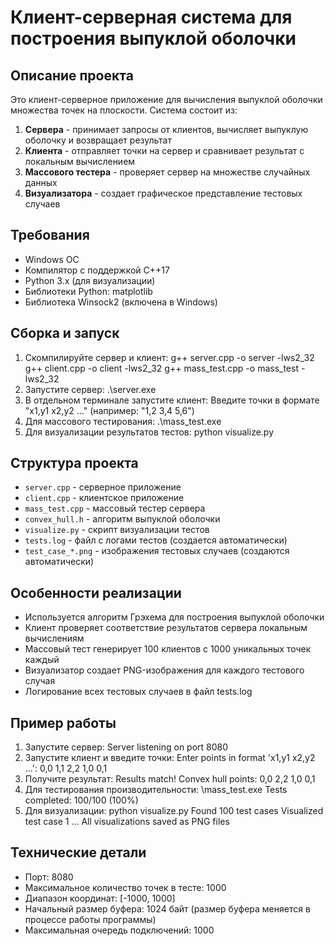 # Клиент-серверная система для построения выпуклой оболочки

## Описание проекта

Это клиент-серверное приложение для вычисления выпуклой оболочки множества точек на плоскости. Система состоит из:

1. **Сервера** - принимает запросы от клиентов, вычисляет выпуклую оболочку и возвращает результат
2. **Клиента** - отправляет точки на сервер и сравнивает результат с локальным вычислением
3. **Массового тестера** - проверяет сервер на множестве случайных данных
4. **Визуализатора** - создает графическое представление тестовых случаев

## Требования

- Windows ОС
- Компилятор с поддержкой C++17
- Python 3.x (для визуализации)
- Библиотеки Python: matplotlib
- Библиотека Winsock2 (включена в Windows)

## Сборка и запуск

1. Скомпилируйте сервер и клиент:
g++ server.cpp -o server -lws2_32
g++ client.cpp -o client -lws2_32
g++ mass_test.cpp -o mass_test -lws2_32
2. Запустите сервер:
  .\server.exe
3. В отдельном терминале запустите клиент:
  Введите точки в формате "x1,y1 x2,y2 ..." (например: "1,2 3,4 5,6")
4. Для массового тестирования:
  .\mass_test.exe
5. Для визуализации результатов тестов:
  python visualize.py

## Структура проекта

- `server.cpp` - серверное приложение
- `client.cpp` - клиентское приложение
- `mass_test.cpp` - массовый тестер сервера
- `convex_hull.h` - алгоритм выпуклой оболочки
- `visualize.py` - скрипт визуализации тестов
- `tests.log` - файл с логами тестов (создается автоматически)
- `test_case_*.png` - изображения тестовых случаев (создаются автоматически)

## Особенности реализации

- Используется алгоритм Грэхема для построения выпуклой оболочки
- Клиент проверяет соответствие результатов сервера локальным вычислениям
- Массовый тест генерирует 100 клиентов с 1000 уникальных точек каждый
- Визуализатор создает PNG-изображения для каждого тестового случая
- Логирование всех тестовых случаев в файл tests.log

## Пример работы

1. Запустите сервер:
  Server listening on port 8080
2. Запустите клиент и введите точки:
  Enter points in format 'x1,y1 x2,y2 ...': 0,0 1,1 2,2 1,0 0,1
3. Получите результат:
  Results match!
  Convex hull points: 0,0 2,2 1,0 0,1
4. Для тестирования производительности:
  \mass_test.exe
  Tests completed: 100/100 (100%)
5. Для визуализации:
  python visualize.py
  Found 100 test cases
  Visualized test case 1
  ...
  All visualizations saved as PNG files

## Технические детали

- Порт: 8080
- Максимальное количество точек в тесте: 1000
- Диапазон координат: [-1000, 1000]
- Начальный размер буфера: 1024 байт (размер буфера меняется в процессе работы программы)
- Максимальная очередь подключений: 1000
